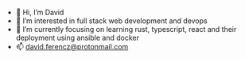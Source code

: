 - 👋 Hi, I’m David
- 👀 I’m interested in full stack web development and devops
- 🌱 I’m currently focusing on learning rust, typescript, react and their deployment using ansible and docker
- 📫 david.ferencz@protonmail.com
